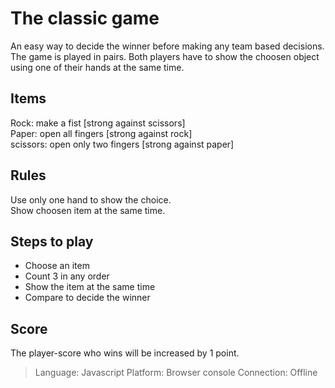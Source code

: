 # The classic game

An easy way to decide the winner before making any team based decisions. The game is played in pairs. Both players have to show the choosen object using one of their hands at the same time.

## Items
Rock: make a fist [strong against scissors]  
Paper: open all fingers [strong against rock]  
scissors: open only two fingers [strong against paper]  

## Rules
Use only one hand to show the choice.  
Show choosen item at the same time.  

## Steps to play
 - Choose an item
 - Count 3 in any order
 - Show the item at the same time
 - Compare to decide the winner

## Score
The player-score who wins will be increased by 1 point.

> Language: Javascript
> Platform: Browser console
> Connection: Offline